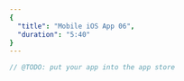 ```yaml
---
{
  "title": "Mobile iOS App 06",
  "duration": "5:40"
}
---
```


```js
// @TODO: put your app into the app store
```
